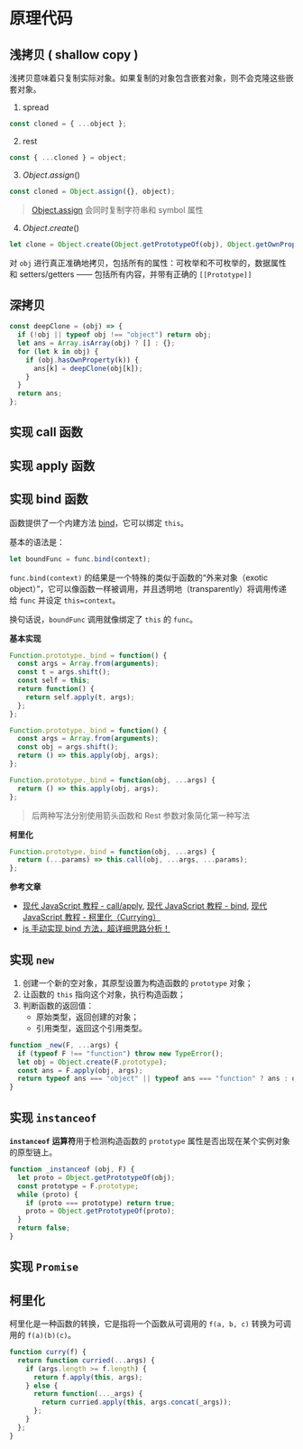 # 原理代码

## 浅拷贝 ( shallow copy )

浅拷贝意味着只复制实际对象。如果复制的对象包含嵌套对象，则不会克隆这些嵌套对象。

1. spread

```js
const cloned = { ...object };
```

2. rest

```js
const { ...cloned } = object;
```

3. $Object.assign()$

```js
const cloned = Object.assign({}, object);
```

> [Object.assign](https://developer.mozilla.org/zh/docs/Web/JavaScript/Reference/Global_Objects/Object/assign) 会同时复制字符串和 symbol 属性

4. $Object.create()$

```js
let clone = Object.create(Object.getPrototypeOf(obj), Object.getOwnPropertyDescriptors(obj));
```

对 `obj` 进行真正准确地拷贝，包括所有的属性：可枚举和不可枚举的，数据属性和 setters/getters —— 包括所有内容，并带有正确的 `[[Prototype]]`

## 深拷贝

```js
const deepClone = (obj) => {
  if (!obj || typeof obj !== "object") return obj;
  let ans = Array.isArray(obj) ? [] : {};
  for (let k in obj) {
    if (obj.hasOwnProperty(k)) {
      ans[k] = deepClone(obj[k]);
    }
  }
  return ans;
};
```

## 实现 call 函数

## 实现 apply 函数

## 实现 bind 函数

函数提供了一个内建方法 [bind](https://developer.mozilla.org/zh/docs/Web/JavaScript/Reference/Global_Objects/Function/bind)，它可以绑定 `this`。

基本的语法是：

```javascript
let boundFunc = func.bind(context);
```

`func.bind(context)` 的结果是一个特殊的类似于函数的“外来对象（exotic object）”，它可以像函数一样被调用，并且透明地（transparently）将调用传递给 `func` 并设定 `this=context`。

换句话说，`boundFunc` 调用就像绑定了 `this` 的 `func`。

**基本实现**

```js
Function.prototype._bind = function() {
  const args = Array.from(arguments);
  const t = args.shift();
  const self = this;
  return function() {
    return self.apply(t, args);
  };
};

Function.prototype._bind = function() {
  const args = Array.from(arguments);
  const obj = args.shift();
  return () => this.apply(obj, args);
};

Function.prototype._bind = function(obj, ...args) {
  return () => this.apply(obj, args);
};
```

> 后两种写法分别使用箭头函数和 Rest 参数对象简化第一种写法

**柯里化**

```js
Function.prototype._bind = function(obj, ...args) {
  return (...params) => this.call(obj, ...args, ...params);
};
```

**参考文章**

- [现代 JavaScript 教程 - call/apply](https://zh.javascript.info/call-apply-decorators), [现代 JavaScript 教程 - bind](https://zh.javascript.info/bind), [现代 JavaScript 教程 - 柯里化（Currying）](https://zh.javascript.info/currying-partials)
- [js 手动实现 bind 方法，超详细思路分析！](https://www.cnblogs.com/echolun/p/12178655.html)

## 实现 `new`

1. 创建一个新的空对象，其原型设置为构造函数的 `prototype` 对象；
2. 让函数的 `this` 指向这个对象，执行构造函数；
3. 判断函数的返回值：
   - 原始类型，返回创建的对象；
   - 引用类型，返回这个引用类型。

```js
function _new(F, ...args) {
  if (typeof F !== "function") throw new TypeError();
  let obj = Object.create(F.prototype);
  const ans = F.apply(obj, args);
  return typeof ans === "object" || typeof ans === "function" ? ans : obj;
}
```

## 实现 `instanceof`

**`instanceof`** **运算符**用于检测构造函数的 `prototype` 属性是否出现在某个实例对象的原型链上。

```js
function _instanceof (obj, F) {
  let proto = Object.getPrototypeOf(obj);
  const prototype = F.prototype;
  while (proto) {
    if (proto === prototype) return true;
    proto = Object.getPrototypeOf(proto);
  }
  return false;
}
```

## 实现 `Promise`



## 柯里化

柯里化是一种函数的转换，它是指将一个函数从可调用的 `f(a, b, c)` 转换为可调用的 `f(a)(b)(c)`。

```js
function curry(f) {
  return function curried(...args) {
    if (args.length >= f.length) {
      return f.apply(this, args);
    } else {
      return function(..._args) {
        return curried.apply(this, args.concat(_args));
      };
    }
  };
}
```

